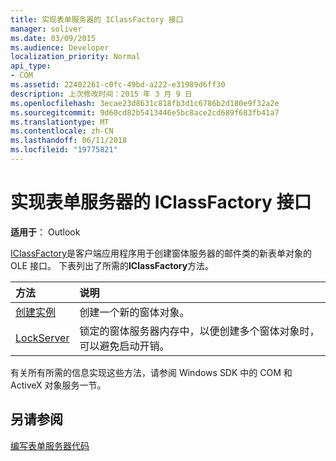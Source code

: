 ```yaml
---
title: 实现表单服务器的 IClassFactory 接口
manager: soliver
ms.date: 03/09/2015
ms.audience: Developer
localization_priority: Normal
api_type:
- COM
ms.assetid: 22402261-c0fc-49bd-a222-e31989d6ff30
description: 上次修改时间：2015 年 3 月 9 日
ms.openlocfilehash: 3ecae23d8631c818fb3d1c6786b2d180e9f32a2e
ms.sourcegitcommit: 9d60cd82b5413446e5bc8ace2cd689f683fb41a7
ms.translationtype: MT
ms.contentlocale: zh-CN
ms.lasthandoff: 06/11/2018
ms.locfileid: "19775821"
---
```

# <a name="implementing-the-iclassfactory-interface-for-form-servers"></a>实现表单服务器的 IClassFactory 接口

  
  
**适用于**： Outlook 
  
[IClassFactory](http://msdn.microsoft.com/en-us/library/ms694364%28VS.85%29.aspx)是客户端应用程序用于创建窗体服务器的邮件类的新表单对象的 OLE 接口。 下表列出了所需的**IClassFactory**方法。 
  
|**方法**|**说明**|
|:-----|:-----|
|[创建实例](http://msdn.microsoft.com/en-us/library/ms682215%28v=VS.85%29.aspx) <br/> |创建一个新的窗体对象。  <br/> |
|[LockServer](http://msdn.microsoft.com/en-us/library/ms682332%28v=VS.85%29.aspx) <br/> |锁定的窗体服务器内存中，以便创建多个窗体对象时，可以避免启动开销。  <br/> |
   
有关所有所需的信息实现这些方法，请参阅 Windows SDK 中的 COM 和 ActiveX 对象服务一节。
  
## <a name="see-also"></a>另请参阅



[编写表单服务器代码](writing-form-server-code.md)

